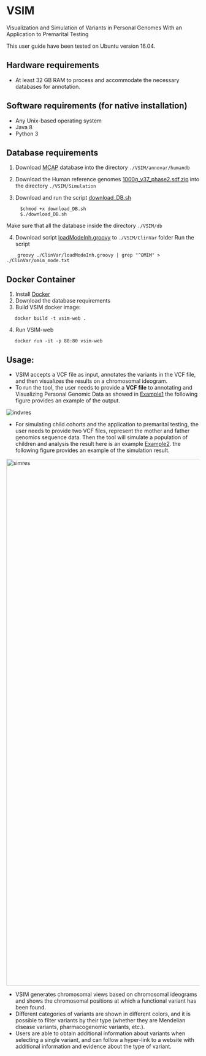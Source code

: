 # VSIM

Visualization and Simulation of Variants in Personal Genomes With an Application to Premarital Testing

This user guide have been tested on Ubuntu version 16.04.

## Hardware requirements
 - At least 32 GB RAM to process and accommodate the necessary databases for annotation.

## Software requirements (for native installation)
 - Any Unix-based operating system
 - Java 8
 - Python 3
 
## Database requirements 
1. Download [MCAP](https://drive.google.com/file/d/13N0meotI2rTfbLt-GuL1ic-O3uokLvwH/view?usp=sharing) database into the directory `./VSIM/annovar/humandb` 

2. Download the Human reference genomes [1000g_v37_phase2.sdf.zip](https://s3.amazonaws.com/rtg-datasets/references/1000g_v37_phase2.sdf.zip) into the directory `./VSIM/Simulation` 

3. Download and run the script [download_DB.sh](https://github.com/azzatha/VSIM/blob/master/VSIM/download_DB.sh) 
```
     $chmod +x download_DB.sh
     $./download_DB.sh
```
Make sure that all the database inside the directory `./VSIM/db` 

4. Download script [loadModeInh.groovy](https://github.com/azzatha/VSIM/blob/master/VSIM/ClinVar/loadModeInh.groovy) to `./VSIM/ClinVar` folder
Run the script
```
    groovy ./ClinVar/loadModeInh.groovy | grep "^OMIM" > ./ClinVar/omim_mode.txt
```

## Docker Container
1. Install [Docker](https://docs.docker.com/)
2. Download the database requirements
3. Build VSIM docker image:
```
   docker build -t vsim-web .
```
4. Run VSIM-web
```
   docker run -it -p 80:80 vsim-web
```

## Usage:

- VSIM accepts a VCF file as input, annotates the variants in the VCF file, and then visualizes the results on a chromosomal ideogram.
- To run the tool, the user needs to provide a **VCF file** to annotating and Visualizing Personal Genomic Data as showed in [Example1](https://github.com/azzatha/VSIM/blob/master/vsim.com/result1example.html) the following figure provides an example of the output.


![indvres](https://user-images.githubusercontent.com/31382680/49799724-add17400-fd56-11e8-8f56-6a1136f71923.png)


- For simulating child cohorts and the application to premarital testing, the user needs to provide two VCF files, represent the mother and father genomics sequence data. Then the tool will simulate a population of children and analysis the result here is an example [Example2](https://github.com/azzatha/VSIM/blob/master/vsim.com/result2example.html). the following figure provides an example of the simulation result. 

<img width="1376" alt="simres" src="https://user-images.githubusercontent.com/31382680/49799992-72837500-fd57-11e8-95ca-bf374842363f.png">


- VSIM generates chromosomal views based on chromosomal ideograms and shows the chromosomal positions at which a functional variant has been found. 
- Different categories of variants are shown in different colors, and it is possible to filter variants by their type (whether they are Mendelian disease variants, pharmacogenomic variants, etc.). 
- Users are able to obtain additional information about variants when selecting a single variant, and can follow a hyper-link to a website with additional information and evidence about the type of variant. 
